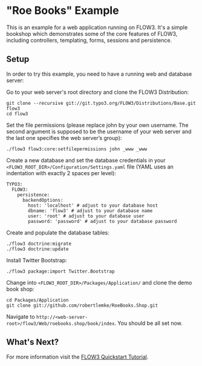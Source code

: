 # "Roe Books" Example

This is an example for a web application running on FLOW3. It's a simple bookshop which demonstrates some of the core features of FLOW3, including controllers, templating, forms, sessions and persistence.

## Setup

In order to try this example, you need to have a running web and database server:

Go to your web server's root directory and clone the FLOW3 Distribution:

	git clone --recursive git://git.typo3.org/FLOW3/Distributions/Base.git flow3
	cd flow3

Set the file permissions (please replace john by your own username. The second argument is supposed to be the username of your web server and the last one specifies the web server’s group):

	./flow3 flow3:core:setfilepermissions john _www _www

Create a new database and set the database credentials in your `<FLOW3_ROOT_DIR>/Configuration/Settings.yaml` file (YAML uses an indentation with exactly 2 spaces per level):

	TYPO3:
	  FLOW3:
	    persistence:
	      backendOptions:
	        host: 'localhost' # adjust to your database host
	        dbname: 'flow3' # adjust to your database name
	        user: 'root' # adjust to your database user
	        password: 'password' # adjust to your database password

Create and populate the database tables:

	./flow3 doctrine:migrate
	./flow3 doctrine:update

Install Twitter Bootstrap:

	./flow3 package:import Twitter.Bootstrap

Change into `<FLOW3_ROOT_DIR>/Packages/Application/` and clone the demo book shop:

	cd Packages/Application
	git clone git://github.com/robertlemke/RoeBooks.Shop.git

Navigate to `http://<web-server-root>/flow3/Web/roebooks.shop/book/index`. You should be all set now.

## What's Next?

For more information visit the [FLOW3 Quickstart Tutorial](http://flow3.typo3.org/documentation/quickstart.html).